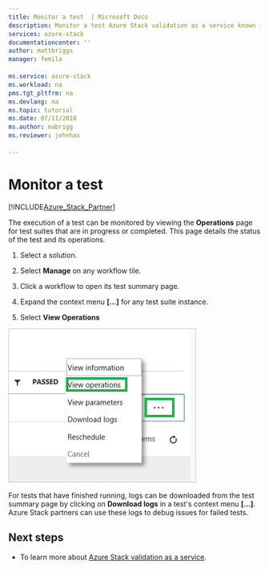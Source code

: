 ```yaml
---
title: Monitor a test  | Microsoft Docs
description: Monitor a test Azure Stack validation as a service known issues.
services: azure-stack
documentationcenter: ''
author: mattbriggs
manager: femila

ms.service: azure-stack
ms.workload: na
pms.tgt_pltfrm: na
ms.devlang: na
ms.topic: tutorial
ms.date: 07/11/2018
ms.author: mabrigg
ms.reviewer: johnhas

---
```


# Monitor a test 

[!INCLUDE[Azure_Stack_Partner](./includes/azure-stack-partner-appliesto.md)]

The execution of a test can be monitored by viewing the **Operations** page for test suites that are in progress or completed. This page details the status of the test and its operations.

1. Select a solution.

2. Select **Manage** on any workflow tile.

3. Click a workflow to open its test summary page.

4. Expand the context menu **[...]** for any test suite instance.

5. Select **View Operations**

![Alt text](media\image4.png)

For tests that have finished running, logs can be downloaded from the test summary page by clicking on **Download logs** in a test's context menu **[...]**. Azure Stack partners can use these logs to debug issues for failed tests.


## Next steps

- To learn more about [Azure Stack validation as a service](https://docs.microsoft.com/azure/azure-stack/partner).